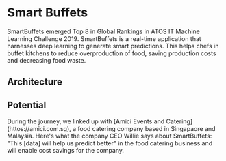 # Smart Buffets
SmartBuffets emerged Top 8 in Global Rankings in ATOS IT Machine Learning Challenge 2019. SmartBuffets is a real-time application that harnesses deep learning to generate smart predictions. This helps chefs in buffet kitchens to reduce overproduction of food, saving production costs and decreasing food waste.

## Architecture


## Potential
During the journey, we linked up with [Amici Events and Catering] (httos://amici.com.sg), a food catering company based in Singapaore and Malaysia. Here's what the company CEO Willie says about SmartBuffets: "This [data] will help us predict better" in the food catering business and will enable cost savings for the company. 